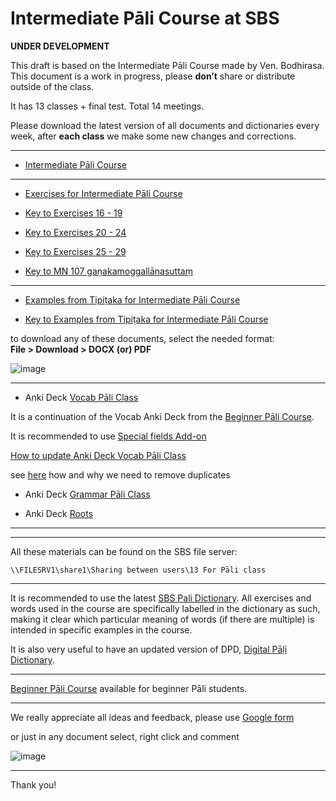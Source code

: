 # **Intermediate Pāli Course at SBS**

**UNDER DEVELOPMENT**

This draft is based on the Intermediate Pāli Course made by Ven. Bodhirasa. This document is a work in progress, please **don’t** share or distribute outside of the class.

It has 13 classes + final test. Total 14 meetings.

Please download the latest version of all documents and dictionaries every week, after **each class** we make some new changes and corrections.

-------

- [Intermediate Pāli Course](https://docs.google.com/document/d/1K9UEl91eisxDjutTya-8bP8K4VcC1TD2cS6JEz4JAUE/)

-------

- [Exercises for Intermediate Pāli Course](https://docs.google.com/document/d/1fWI28PgTLUVqGn-c0jnAFp_9-6cYg9M4AwmjmmRJrfw/)

- [Key to Exercises 16 - 19](https://docs.google.com/document/d/10k828FOENjhbYtu7EAD3xuuAX4EOSSmhciIXmAbP2qw/)

- [Key to Exercises 20 - 24](https://docs.google.com/document/d/1RK3BFVPlRoJZMvCOYGvU3fUW0EdLbPrtztjQACxbybA/)

- [Key to Exercises 25 - 29](https://docs.google.com/document/d/1afXpWDCOCeS9WlbmjaMFDhonlCdbV5PHh-kJoE5WKig/)

- [Key to MN 107 gaṇakamoggallānasuttaṃ](https://docs.google.com/document/d/1oW92myGIHzLypzNQGQPa0YeTGDfVq_Aogre8sLTRQuM/)

-------

- [Examples from Tipiṭaka for Intermediate Pāli Course](https://docs.google.com/document/d/1tzD2ZO4NdgrVjsGBAX-sb9LdEnmkAhI9LuJvyi25vVg/)

- [Key to Examples from Tipiṭaka for Intermediate Pāli Course](https://docs.google.com/document/d/1pW7bf1Ve_pKjLCxXk6BWsOOZ44Sm24u6zroT8EpW188/)

<!-- ------- -->

<!-- - [Sentences from Intermediate Pāli Course](https://docs.google.com/document/d/19u1_BuP1ovgjqGf8GWkCE2zlS977jnHE6MXHv5EPBXU/) -->

<!-- - [Key to Sentences from Intermediate Pāli Course](https://docs.google.com/document/d/1U6EnudzNGIYxuzupwy8bT_sSvLu1JLjLF_Br_k6arMw/) -->

to download any of these documents, select the needed format:  
**File > Download > DOCX (or) PDF**

![image](https://user-images.githubusercontent.com/39419221/206903113-5a91e01f-a534-499d-9265-a81af855d66f.png)


-------

- Anki Deck [Vocab Pāli Class](https://github.com/sasanarakkha/study-tools/raw/main/pali-class/Vocab%20P%C4%81li%20Class.apkg)

It is a continuation of the Vocab Anki Deck from the [Beginner Pāli Course](https://sasanarakkha.github.io/study-tools/pali-class.html).

It is recommended to use [Special fields Add-on](https://sasanarakkha.github.io/study-tools/special-fields.html)

[How to update Anki Deck Vocab Pāli Class](https://sasanarakkha.github.io/study-tools/pali-class/update-anki-class.html)

see [here](https://sasanarakkha.github.io/study-tools/pali-class/class-test.html) how and why we need to remove duplicates

- Anki Deck [Grammar Pāli Class](https://github.com/sasanarakkha/study-tools/raw/main/pali-class/Grammar%20P%C4%81li%20Class.apkg)

- Anki Deck [Roots](https://github.com/sasanarakkha/study-tools/raw/main/pali-class/Roots%20P%C4%81li%20Class.apkg)


-------

<!-- - [Folder](https://github.com/sasanarakkha/study-tools/tree/main/pali-class/vocab) with vocab csv files related to each class -->

<!-- - [Folder](https://github.com/sasanarakkha/study-tools/tree/main/pali-class/pics-wordtree) with pictures of Words Tree where you can see most frequent related words to vocab related to each class -->

-------

All these materials can be found on the SBS file server:

`\\FILESRV1\share1\Sharing between users\13 For Pāli class`

-------

It is recommended to use the latest [SBS Pali Dictionary](https://sasanarakkha.github.io/study-tools/sbs-pali-dictionary.html). All exercises and words used in the course are specifically labelled in the dictionary as such, making it clear which particular meaning of words (if there are multiple) is intended in specific examples in the course.

It is also very useful to have an updated version of DPD, [Digital Pāḷi Dictionary](https://digitalpalidictionary.github.io/).

-------

[Beginner Pāli Course](https://sasanarakkha.github.io/study-tools/pali-class.html) available for beginner Pāli students.

-------

We really appreciate all ideas and feedback, please use [Google form](https://docs.google.com/forms/d/e/1FAIpQLSc0KxEDyN5G2Mqr4t3AvDpXxSOIbIBi0GrZsAGhDB207sjLow/viewform)

or just in any document select, right click and comment

![image](https://user-images.githubusercontent.com/39419221/206903048-944cbb56-0c92-44d2-b4d9-e3b5c1320b06.png)

-------

Thank you!


